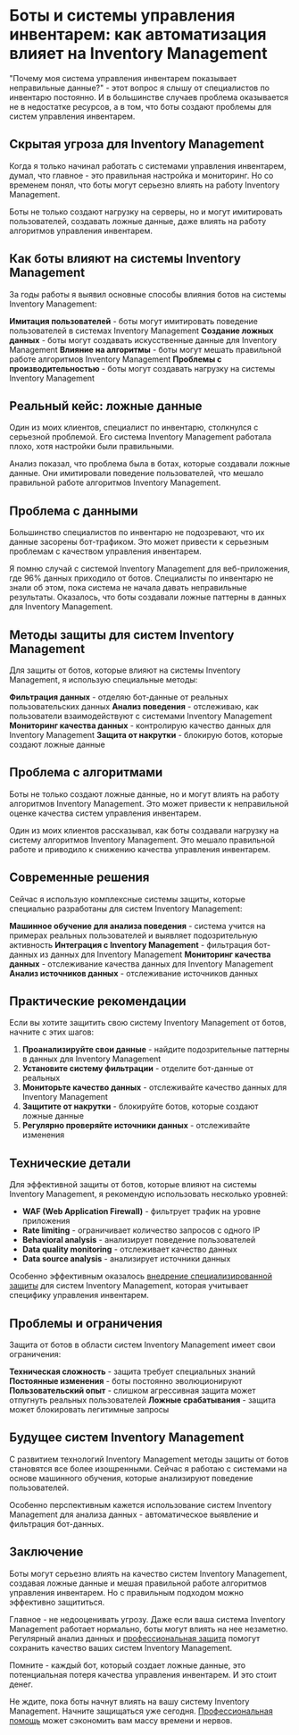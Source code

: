 # Боты и системы управления инвентарем: как автоматизация влияет на Inventory Management

"Почему моя система управления инвентарем показывает неправильные данные?" - этот вопрос я слышу от специалистов по инвентарю постоянно. И в большинстве случаев проблема оказывается не в недостатке ресурсов, а в том, что боты создают проблемы для систем управления инвентарем.

## Скрытая угроза для Inventory Management

Когда я только начинал работать с системами управления инвентарем, думал, что главное - это правильная настройка и мониторинг. Но со временем понял, что боты могут серьезно влиять на работу Inventory Management.

Боты не только создают нагрузку на серверы, но и могут имитировать пользователей, создавать ложные данные, даже влиять на работу алгоритмов управления инвентарем.

## Как боты влияют на системы Inventory Management

За годы работы я выявил основные способы влияния ботов на системы Inventory Management:

**Имитация пользователей** - боты могут имитировать поведение пользователей в системах Inventory Management
**Создание ложных данных** - боты могут создавать искусственные данные для Inventory Management
**Влияние на алгоритмы** - боты могут мешать правильной работе алгоритмов Inventory Management
**Проблемы с производительностью** - боты могут создавать нагрузку на системы Inventory Management

## Реальный кейс: ложные данные

Один из моих клиентов, специалист по инвентарю, столкнулся с серьезной проблемой. Его система Inventory Management работала плохо, хотя настройки были правильными.

Анализ показал, что проблема была в ботах, которые создавали ложные данные. Они имитировали поведение пользователей, что мешало правильной работе алгоритмов Inventory Management.

## Проблема с данными

Большинство специалистов по инвентарю не подозревают, что их данные засорены бот-трафиком. Это может привести к серьезным проблемам с качеством управления инвентарем.

Я помню случай с системой Inventory Management для веб-приложения, где 96% данных приходило от ботов. Специалисты по инвентарю не знали об этом, пока система не начала давать неправильные результаты. Оказалось, что боты создавали ложные паттерны в данных для Inventory Management.

## Методы защиты для систем Inventory Management

Для защиты от ботов, которые влияют на системы Inventory Management, я использую специальные методы:

**Фильтрация данных** - отделяю бот-данные от реальных пользовательских данных
**Анализ поведения** - отслеживаю, как пользователи взаимодействуют с системами Inventory Management
**Мониторинг качества данных** - контролирую качество данных для Inventory Management
**Защита от накрутки** - блокирую ботов, которые создают ложные данные

## Проблема с алгоритмами

Боты не только создают ложные данные, но и могут влиять на работу алгоритмов Inventory Management. Это может привести к неправильной оценке качества систем управления инвентарем.

Один из моих клиентов рассказывал, как боты создавали нагрузку на систему алгоритмов Inventory Management. Это мешало правильной работе и приводило к снижению качества управления инвентарем.

## Современные решения

Сейчас я использую комплексные системы защиты, которые специально разработаны для систем Inventory Management:

**Машинное обучение для анализа поведения** - система учится на примерах реальных пользователей и выявляет подозрительную активность
**Интеграция с Inventory Management** - фильтрация бот-данных из данных для Inventory Management
**Мониторинг качества данных** - отслеживание качества данных для Inventory Management
**Анализ источников данных** - отслеживание источников данных

## Практические рекомендации

Если вы хотите защитить свою систему Inventory Management от ботов, начните с этих шагов:

1. **Проанализируйте свои данные** - найдите подозрительные паттерны в данных для Inventory Management
2. **Установите систему фильтрации** - отделите бот-данные от реальных
3. **Мониторьте качество данных** - отслеживайте качество данных для Inventory Management
4. **Защитите от накрутки** - блокируйте ботов, которые создают ложные данные
5. **Регулярно проверяйте источники данных** - отслеживайте изменения

## Технические детали

Для эффективной защиты от ботов, которые влияют на системы Inventory Management, я рекомендую использовать несколько уровней:

- **WAF (Web Application Firewall)** - фильтрует трафик на уровне приложения
- **Rate limiting** - ограничивает количество запросов с одного IP
- **Behavioral analysis** - анализирует поведение пользователей
- **Data quality monitoring** - отслеживает качество данных
- **Data source analysis** - анализирует источники данных

Особенно эффективным оказалось [внедрение специализированной защиты](https://progaem.com/ustanovka-antibота-usluga-po-zashhite-ot-botов-vashih-sajtов-na-различных-cms-системах.html) для систем Inventory Management, которая учитывает специфику управления инвентарем.

## Проблемы и ограничения

Защита от ботов в области систем Inventory Management имеет свои ограничения:

**Техническая сложность** - защита требует специальных знаний
**Постоянные изменения** - боты постоянно эволюционируют
**Пользовательский опыт** - слишком агрессивная защита может отпугнуть реальных пользователей
**Ложные срабатывания** - защита может блокировать легитимные запросы

## Будущее систем Inventory Management

С развитием технологий Inventory Management методы защиты от ботов становятся все более изощренными. Сейчас я работаю с системами на основе машинного обучения, которые анализируют поведение пользователей.

Особенно перспективным кажется использование систем Inventory Management для анализа данных - автоматическое выявление и фильтрация бот-данных.

## Заключение

Боты могут серьезно влиять на качество систем Inventory Management, создавая ложные данные и мешая правильной работе алгоритмов управления инвентарем. Но с правильным подходом можно эффективно защититься.

Главное - не недооценивать угрозу. Даже если ваша система Inventory Management работает нормально, боты могут влиять на нее незаметно. Регулярный анализ данных и [профессиональная защита](https://progaem.com/ustanovka-antibота-usluga-po-zashhite-ot-botов-vashih-sajtов-na-различных-cms-системах.html) помогут сохранить качество ваших систем Inventory Management.

Помните - каждый бот, который создает ложные данные, это потенциальная потеря качества управления инвентарем. И это стоит денег.

Не ждите, пока боты начнут влиять на вашу систему Inventory Management. Начните защищаться уже сегодня. [Профессиональная помощь](https://progaem.com/ustanovka-antibота-usluga-po-zashhite-ot-botов-vashih-sajtов-na-различных-cms-системах.html) может сэкономить вам массу времени и нервов.
